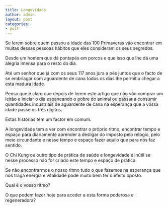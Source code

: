 ```yaml
---
title: Longevidade
author: admin
layout: post
categories:
- post
---
```

Se lerem sobre quem passou a idade das 100 Primaveras vão encontrar em muitas dessas pessoas hábitos que eles consideram os seus segredos.

Desde um homem que dá pontapés em porcos e que isso que lhe dá uma alegria imensa para o resto do dia.

Até um senhor que já com os seus 117 anos jura a pés juntos que o facto de se embriagar com aguardente de cana todos os dias lhe permitiu chegar a esta madura idade.

Penso que é claro que depois de lerem este artigo que não vão comprar um leitão e iniciar o dia espancando o pobre do animal ou passar a consumir quantidades industriais de aguardente de cana na esperança que a vossa idade passe os três dígitos.

Estas histórias tem um factor em comum.

A longevidade tem a ver com encontrar o próprio ritmo, encontrar tempo e espaço para diariamente aprender a desligar do imposto pelo relógio, pelo meio circundante e nesse tempo e espaço fazer aquilo que para nós faz sentido.

O Chi Kung ou outro tipo de prática de saúde e longevidade é inútil se nesse processo não for criado este tempo e espaço de prática.

Se não encontrarmos o nosso ritmo tudo o que fazemos na esperança que nos traga energia e vitalidade pode muito bem ter o efeito oposto.

Qual é o vosso ritmo?

O que podem fazer hoje para aceder a esta forma poderosa e regeneradora?
